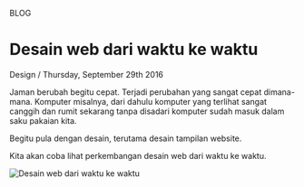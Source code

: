 <p class="type">BLOG</p>

# Desain web dari waktu ke waktu

<p class="meta">Design  /  Thursday, September 29th 2016</p>

Jaman berubah begitu cepat. Terjadi perubahan yang sangat cepat dimana-mana. Komputer misalnya, dari dahulu komputer yang terlihat sangat canggih dan rumit sekarang tanpa disadari komputer sudah masuk dalam saku pakaian kita.

Begitu pula dengan desain, terutama desain tampilan website.

Kita akan coba lihat perkembangan desain web dari waktu ke waktu.

![Desain web dari waktu ke waktu](https://farooq-agent.web.app/assets/images/blog/small/biZnbgkg_post_image.jpg)
